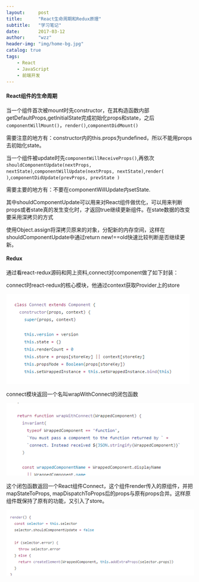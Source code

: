 ```yaml
---
layout:     post
title:      "React生命周期和Redux原理"
subtitle:   "学习笔记"
date:       2017-03-12
author:     "wzz"
header-img: "img/home-bg.jpg"
catalog: true
tags:
    - React
    - JavaScript
    - 前端开发
---
```



#### React组件的生命周期

当一个组件首次被mount时先constructor，在其构造函数内部getDefaultProps,getInitialState完成初始化props和state，之后`componentWillMount()`，`render()`,`componentDidMount()`

需要注意的地方有：constructor内的this.props为undefined，所以不能用props去初始化state。

当一个组件被update时先`componentWillReceiveProps()`,再依次`shouldComponentUpdate(nextProps, nextState)`,`componentWillUpdate(nextProps, nextState)`,`render( )`,`componentDidUpdate(prevProps, prevState )`

需要主要的地方有：不要在componentWillUpdate内setState.

其中shouldComponentUpdate可以用来对React组件做优化，可以用来判断props或者state真的发生变化时，才返回true继续更新组件。在state数据的改变要采用深拷贝的方式

使用Object.assign将深拷贝原来的对象，分配新的内存空间，这样在shouldComponentUpdate中通过return new!==old快速比较判断是否继续更新。

#### Redux

通过看react-redux源码和网上资料,connect对component做了如下封装：

connect时react-redux的核心模块，他通过context获取Provider上的store

![img](/img/20170312/0.png)

connect模块返回一个名叫wrapWithConnect的闭包函数

![img](/img/20170312/1.png)

这个闭包函数返回一个React组件Connect，这个组件render传入的原组件，并把mapStateToProps, mapDispatchToProps后的props与原有props合并。这样原组件既保持了原有的功能，又引入了store。

![img](/img/20170312/2.png)
